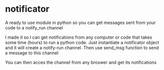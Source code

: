 # notificator
A ready to use module in python so you can get messages sent from your code to a notify_run channel

I made it so I can get notifications from any computer or code that takes some time (hours) to run a python code.
Just instantiate a notificator object and it will create a notify-run channel. Then use send_msg function to send a message to this channel

You can then acces the channel from any broswer and get its notifications

